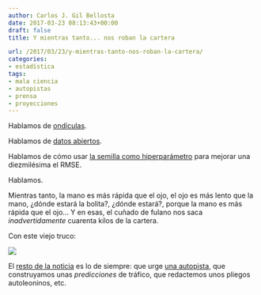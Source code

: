 ```yaml
---
author: Carlos J. Gil Bellosta
date: 2017-03-23 08:13:43+00:00
draft: false
title: Y mientras tanto... nos roban la cartera

url: /2017/03/23/y-mientras-tanto-nos-roban-la-cartera/
categories:
- estadística
tags:
- mala ciencia
- autopistas
- prensa
- proyecciones
---
```


Hablamos de [ondículas](http://elpais.com/elpais/2017/03/21/ciencia/1490102988_761922.html).

Hablamos de [datos abiertos](https://www.datanalytics.com/2017/03/17/disponibles-las-diapositivas-de-mi-charla-en-el-el-betabeers-madrid-especial-opendata/).

Hablamos de cómo usar [la semilla como hiperparámetro](https://www.datanalytics.com/2017/02/13/diapositivas-de-antikaggle-contra-la-homeopatia-de-datos/) para mejorar una diezmilésima el RMSE.

Hablamos.

Mientras tanto, la mano es más rápida que el ojo, el ojo es más lento que la mano, ¿dónde estará la bolita?, ¿dónde estará?, porque la mano es más rápida que el ojo... Y en esas, el cuñado de fulano nos saca _inadvertidamente_ cuarenta kilos de la cartera.

Con este viejo truco:

![](/wp-uploads/2017/03/predicciones_autopista_aragon.png)


El [resto de la noticia](https://www.heraldo.es/noticias/aragon/2017/03/20/la-justicia-alarga-negociacion-para-evitar-liquidacion-autopista-autonomica-1165294-300.html) es lo de siempre: que urge [una autopista](https://es.wikipedia.org/wiki/ARA-A1), que construyamos unas _predicciones_ de tráfico, que redactemos unos pliegos autoleoninos, etc.
